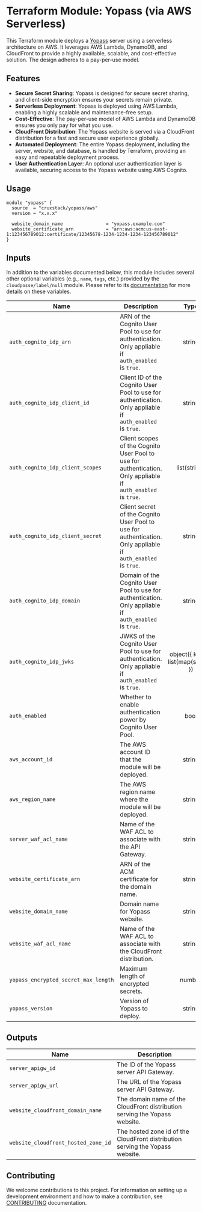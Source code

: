 # Terraform Module: Yopass (via AWS Serverless)

This Terraform module deploys a [Yopass](https://github.com/jhaals/yopass)
server using a serverless architecture on AWS. It leverages AWS Lambda,
DynamoDB, and CloudFront to provide a highly available, scalable, and
cost-effective solution. The design adheres to a pay-per-use model.

## Features

- **Secure Secret Sharing**: Yopass is designed for secure secret sharing, and
  client-side encryption ensures your secrets remain private.
- **Serverless Deployment**: Yopass is deployed using AWS Lambda, enabling a
  highly scalable and maintenance-free setup.
- **Cost-Effective**: The pay-per-use model of AWS Lambda and DynamoDB ensures
  you only pay for what you use.
- **CloudFront Distribution**: The Yopass website is served via a CloudFront
  distribution for a fast and secure user experience globally.
- **Automated Deployment**: The entire Yopass deployment, including the server,
  website, and database, is handled by Terraform, providing an easy and repeatable deployment process.
- **User Authentication Layer**: An optional user authentication layer is
  available, securing access to the Yopass website using AWS Cognito.

## Usage

```hcl
module "yopass" {
  source  = "cruxstack/yopass/aws"
  version = "x.x.x"

  website_domain_name                = "yopass.example.com"
  website_certificate_arn            = "arn:aws:acm:us-east-1:123456789012:certificate/12345678-1234-1234-1234-123456789012"
}
```

## Inputs

In addition to the variables documented below, this module includes several
other optional variables (e.g., `name`, `tags`, etc.) provided by the
`cloudposse/label/null` module. Please refer to its [documentation](https://registry.terraform.io/modules/cloudposse/label/null/latest)
for more details on these variables.

| Name                                 | Description                                                                                                   |                 Type                 | Default  | Required |
|--------------------------------------|---------------------------------------------------------------------------------------------------------------|:------------------------------------:|:--------:|:--------:|
| `auth_cognito_idp_arn`               | ARN of the Cognito User Pool to use for authentication. Only appliable if `auth_enabled` is `true`.           |                string                |   null   |    No    |
| `auth_cognito_idp_client_id`         | Client ID of the Cognito User Pool to use for authentication. Only appliable if `auth_enabled` is `true`.     |                string                |   null   |    No    |
| `auth_cognito_idp_client_scopes`     | Client scopes of the Cognito User Pool to use for authentication. Only appliable if `auth_enabled` is `true`. |             list(string)             |    []    |    No    |
| `auth_cognito_idp_client_secret`     | Client secret of the Cognito User Pool to use for authentication. Only appliable if `auth_enabled` is `true`. |                string                |   null   |    No    |
| `auth_cognito_idp_domain`            | Domain of the Cognito User Pool to use for authentication. Only appliable if `auth_enabled` is `true`.        |                string                |   null   |    No    |
| `auth_cognito_idp_jwks`              | JWKS of the Cognito User Pool to use for authentication. Only appliable if `auth_enabled` is `true`.          | object({ keys = list(map(string)) }) |   null   |    No    |
| `auth_enabled`                       | Whether to enable authentication power by Cognito User Pool.                                                  |                 bool                 |  false   |    No    |
| `aws_account_id`                     | The AWS account ID that the module will be deployed.                                                          |                string                |    ""    |    No    |
| `aws_region_name`                    | The AWS region name where the module will be deployed.                                                        |                string                |    ""    |    No    |
| `server_waf_acl_name`                | Name of the WAF ACL to associate with the API Gateway.                                                        |                string                |    ""    |    No    |
| `website_certificate_arn`            | ARN of the ACM certificate for the domain name.                                                               |                string                |   None   |   Yes    |
| `website_domain_name`                | Domain name for Yopass website.                                                                               |                string                |   None   |   Yes    |
| `website_waf_acl_name`               | Name of the WAF ACL to associate with the CloudFront distribution.                                            |                string                |    ""    |    No    |
| `yopass_encrypted_secret_max_length` | Maximum length of encrypted secrets.                                                                          |                number                |  10000   |    No    |
| `yopass_version`                     | Version of Yopass to deploy.                                                                                  |                string                | "latest" |    No    |

## Outputs

| Name                                | Description                                                                   |
|-------------------------------------|-------------------------------------------------------------------------------|
| `server_apigw_id`                   | The ID of the Yopass server API Gateway.                                      |
| `server_apigw_url`                  | The URL of the Yopass server API Gateway.                                     |
| `website_cloudfront_domain_name`    | The domain name of the CloudFront distribution serving the Yopass website.    |
| `website_cloudfront_hosted_zone_id` | The hosted zone id of the CloudFront distribution serving the Yopass website. |

## Contributing

We welcome contributions to this project. For information on setting up a
development environment and how to make a contribution, see [CONTRIBUTING](./CONTRIBUTING.md)
documentation.
